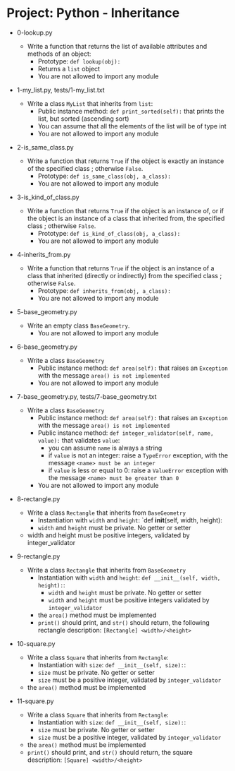 # Project: Python - Inheritance

*   0-lookup.py
    - Write a function that returns the list of available attributes and methods of an object:
      - Prototype: `def lookup(obj):`
      - Returns a `list` object
      - You are not allowed to import any module

*   1-my_list.py, tests/1-my_list.txt
    - Write a class `MyList` that inherits from `list`:
      - Public instance method: `def print_sorted(self):` that prints the list, but sorted (ascending sort)
      - You can assume that all the elements of the list will be of type int
      - You are not allowed to import any module

*   2-is_same_class.py
    - Write a function that returns `True` if the object is exactly an instance of the specified class ; otherwise `False`.
      - Prototype: `def is_same_class(obj, a_class):`
      - You are not allowed to import any module

*   3-is_kind_of_class.py
    - Write a function that returns `True` if the object is an instance of, or if the object is an instance of a class that inherited from, the specified class ; otherwise `False`.
      - Prototype: `def is_kind_of_class(obj, a_class):`
      - You are not allowed to import any module

*   4-inherits_from.py
    - Write a function that returns `True` if the object is an instance of a class that inherited (directly or indirectly) from the specified class ; otherwise `False`.
      - Prototype: `def inherits_from(obj, a_class):`
      - You are not allowed to import any module

*   5-base_geometry.py
    - Write an empty class `BaseGeometry`.
      - You are not allowed to import any module

*   6-base_geometry.py
    - Write a class `BaseGeometry`
      - Public instance method: `def area(self):` that raises an `Exception` with the message `area() is not implemented`
      - You are not allowed to import any module

*   7-base_geometry.py, tests/7-base_geometry.txt
    - Write a class `BaseGeometry`
      - Public instance method: `def area(self):` that raises an `Exception` with the message `area() is not implemented`
      - Public instance method: `def integer_validator(self, name, value):` that validates `value`:
        - you can assume `name` is always a string
        - if `value` is not an integer: raise a `TypeError` exception, with the message `<name> must be an integer`
        - if `value` is less or equal to 0: raise a `ValueError` exception with the message `<name> must be greater than 0`
      - You are not allowed to import any module

*   8-rectangle.py
    - Write a class `Rectangle` that inherits from `BaseGeometry`
      - Instantiation with `width` and `height`: `def __init__(self, width, height):
      - `width` and `height` must be private. No getter or setter
    - width and height must be positive integers, validated by integer_validator

*   9-rectangle.py
    - Write a class `Rectangle` that inherits from `BaseGeometry`
      - Instantiation with `width` and `height`: `def __init__(self, width, height):`:
        - `width` and `height` must be private. No getter or setter
        - `width` and `height` must be positive integers validated by `integer_validator`
      - the `area()` method must be implemented
      - `print()` should print, and `str()` should return, the following rectangle description: `[Rectangle] <width>/<height>` 

*   10-square.py
    - Write a class `Square` that inherits from `Rectangle`:
      - Instantiation with `size`: `def __init__(self, size):`:
      - `size` must be private. No getter or setter
      - `size` must be a positive integer, validated by `integer_validator`
    - the `area()` method must be implemented

*   11-square.py
    - Write a class `Square` that inherits from `Rectangle`:
      - Instantiation with `size`: `def __init__(self, size):`:
      - `size` must be private. No getter or setter
      - `size` must be a positive integer, validated by `integer_validator`
    - the `area()` method must be implemented
    - `print()` should print, and `str()` should return, the square description: `[Square] <width>/<height>`
